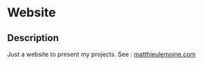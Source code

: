 # Website

## Description

Just a website to present my projects. See : [matthieulemoine.com](http://matthieulemoine.com)
